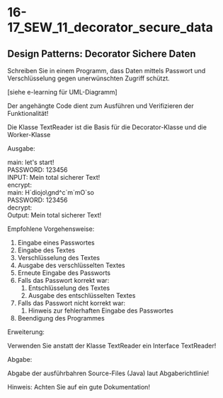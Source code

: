# 16-17_SEW_11_decorator_secure_data

## Design Patterns: Decorator Sichere Daten

Schreiben Sie in einem Programm, dass Daten mittels Passwort und Verschlüsselung
gegen unerwünschten Zugriff schützt.

[siehe e-learning für UML-Diagramm]

Der angehängte Code dient zum Ausführen und Verifizieren der Funktionalität!

Die Klasse TextReader ist die Basis für die Decorator-Klasse und die Worker-Klasse

Ausgabe:

main: let's start! <br>
PASSWORD: 123456 <br>
INPUT:    Mein total sicherer Text! <br>
encrypt: <br>
main:     H\`diojo\gnd^c\`m\`mO\`so <br>
PASSWORD: 123456 <br>
decrypt: <br>
Output:   Mein total sicherer Text! <br>



Empfohlene Vorgehensweise:

1. Eingabe eines Passwortes
2. Eingabe des Textes
3. Verschlüsselung des Textes
4. Ausgabe des verschlüsselten Textes
5. Erneute Eingabe des Passworts
6. Falls das Passwort korrekt war:
    1. Entschlüsselung des Textes
    2. Ausgabe des entschlüsselten Textes
7. Falls das Passwort nicht korrekt war:
    1. Hinweis zur fehlerhaften Eingabe des Passwortes
8. Beendigung des Programmes

Erweiterung:

Verwenden Sie anstatt der Klasse TextReader ein Interface TextReader!

Abgabe:

Abgabe der ausführbahren Source-Files (Java) laut Abgaberichtlinie! 

Hinweis: Achten Sie auf ein gute Dokumentation!  
